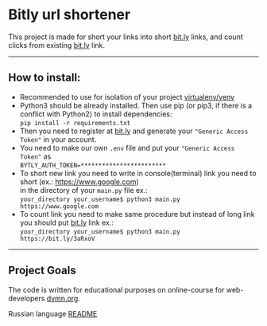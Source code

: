 # Bitly url shortener 

This project is made for short your links into short [bit.ly](https://app.bitly.com/) links, and count clicks from existing [bit.ly](https://app.bitly.com/) link.<br>

---

## How to install: 
- Recommended to use for isolation of your project [virtualenv/venv](https://docs.python.org/3/library/venv.html)
- Python3 should be already installed. Then use pip (or pip3, if there is a conflict with Python2) to install dependencies:<br>
```pip install -r requirements.txt```
- Then you need to register at [bit.ly](https://app.bitly.com/) and generate your  `"Generic Access Token"` in your account.
- You need to make our own ```.env``` file and put your `"Generic Access Token"` as  
```BYTLY_AUTH_TOKEN=************************```
- To short new link you need to write in console(terminal) link you need to short (ex.: https://www.google.com)  
in the directory of your ```main.py``` file ex.:   
```your_directory your_username$ python3 main.py https://www.google.com```
- To count link you need to make same procedure but instead of long link you should put [bit.ly](https://app.bitly.com/) link ex.:   
 ```your_directory your_username$ python3 main.py  https://bit.ly/3aRxoV```

---

## Project Goals
The code is written for educational purposes on online-course for web-developers [dvmn.org](https://dvmn.org/).

Russian language [README](https://github.com/A1exander-Pro/bitly-shortener/blob/main/README_RU.md)
